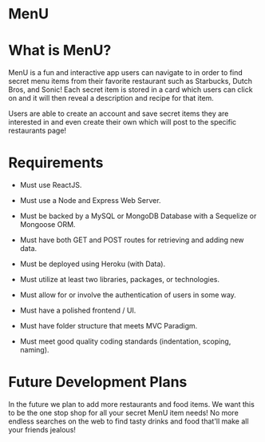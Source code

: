 # MenU

# What is MenU?

MenU is a fun and interactive app users can navigate to in order to find secret menu items from their favorite restaurant such as Starbucks, Dutch Bros, and Sonic! Each secret item is stored in a card which users can click on and it will then reveal a description and recipe for that item.

Users are able to create an account and save secret items they are interested in and even create their own which will post to the specific restaurants page!

# Requirements

- Must use ReactJS.

- Must use a Node and Express Web Server.

- Must be backed by a MySQL or MongoDB Database with a Sequelize or Mongoose ORM.

- Must have both GET and POST routes for retrieving and adding new data.

- Must be deployed using Heroku (with Data).

- Must utilize at least two libraries, packages, or technologies.

- Must allow for or involve the authentication of users in some way.

- Must have a polished frontend / UI.

- Must have folder structure that meets MVC Paradigm.

- Must meet good quality coding standards (indentation, scoping, naming).

# Future Development Plans

In the future we plan to add more restaurants and food items. We want this to be the one stop shop for all your secret MenU item needs! No more endless searches on the web to find tasty drinks and food that'll make all your friends jealous!
